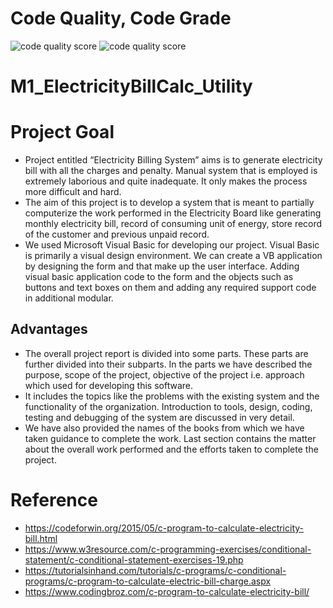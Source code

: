 # Code Quality, Code Grade
![code quality score](https://api.codiga.io/project/31248/score/svg)   ![code quality score](https://api.codiga.io/project/31248/status/svg)

# M1_ElectricityBillCalc_Utility
# Project Goal

* Project entitled “Electricity Billing System” aims is to generate
electricity bill with all the charges and penalty. Manual system that is
employed is extremely laborious and quite inadequate. It only makes
the process more difficult and hard. 
* The aim of this project is to develop a system that is meant to
partially computerize the work performed in the Electricity Board like
generating monthly electricity bill, record of consuming unit of energy,
store record of the customer and previous unpaid record. 
* We used Microsoft Visual Basic for developing our project. Visual Basic is primarily
a visual design environment. We can create a VB application by
designing the form and that make up the user interface. Adding visual
basic application code to the form and the objects such as buttons and
text boxes on them and adding any required support code in additional
modular.

## Advantages

* The overall project report is divided into some parts. These parts are further divided into their subparts. In the parts we have described the purpose, scope of the project, objective of the project i.e. approach
which used for developing this software. 
* It includes the topics like the problems with the existing system and the functionality of the organization. Introduction to tools, design, coding, testing and debugging of the system are discussed in very detail. 
* We have also provided the names of the books from which we have taken guidance to complete the work. Last section contains the matter about the overall work performed and the efforts taken to complete the project.

# Reference

* https://codeforwin.org/2015/05/c-program-to-calculate-electricity-bill.html
* https://www.w3resource.com/c-programming-exercises/conditional-statement/c-conditional-statement-exercises-19.php
* https://tutorialsinhand.com/tutorials/c-programs/c-conditional-programs/c-program-to-calculate-electric-bill-charge.aspx
* https://www.codingbroz.com/c-program-to-calculate-electricity-bill/


